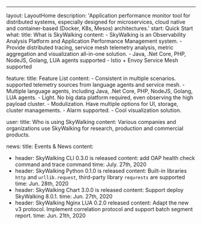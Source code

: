 ---
layout: LayoutHome
description: 'Application performance monitor tool for distributed systems, especially designed for microservices, cloud native and container-based (Docker, K8s, Mesos) architectures.'
start: Quick Start
what:
  title: What is SkyWalking
  content:
    - SkyWalking is an Observability Analysis Platform and Application Performance Management system.
    - Provide distributed tracing, service mesh telemetry analysis, metric aggregation and visualization all-in-one solution.
    - Java, .Net Core, PHP, NodeJS, Golang, LUA agents supported
    - Istio + Envoy Service Mesh supported

feature:
  title: Feature List
  content:
    - Consistent in multiple scenarios. supported telemetry sources from language agents and service mesh.
    - Multiple language agents, including Java, .Net Core, PHP, NodeJS, Golang, LUA agents.
    - Light. No big data platform required, even observing the high payload cluster.
    - Modulization. Have multiple options for UI, storage, cluster managements.
    - Alarm supported.
    - Cool visualization solution.

user:
  title: Who is using SkyWalking
  content: Various companies and organizations use SkyWalking for research, production and commercial products.

news:
  title: Events & News
  content:
  - header: SkyWalking CLI 0.3.0 is released
    content: add OAP health check command and trace command
    time: July. 27th, 2020
  - header: SkyWalking Python 0.1.0 is released
    content: Built-in libraries `http` and `urllib.request`, third-party library `requrests` are supported
    time: Jun. 28th, 2020
  - header: SkyWalking Chart 3.0.0 is released
    content: Support deploy SkyWalking 8.0.1.
    time: Jun. 27th, 2020
  - header: SkyWalking Nginx LUA 0.2.0 released
    content: Adapt the new v3 protocol. Implement correlation protocol and support batch segment report.
    time: Jun. 21th, 2020
